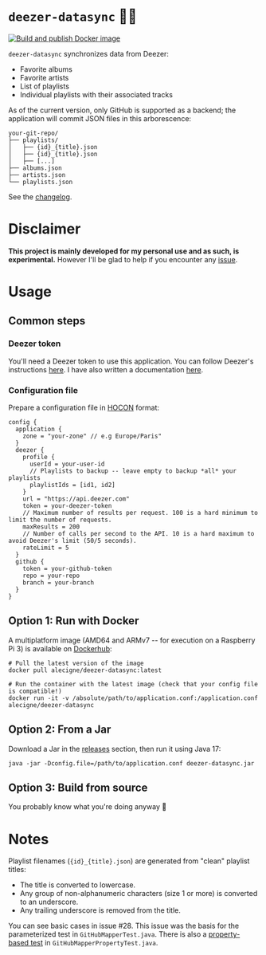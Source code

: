 # `deezer-datasync` :musical_note::floppy_disk:

[![Build and publish Docker image](https://github.com/alecigne/deezer-datasync/actions/workflows/docker-publish.yml/badge.svg)](https://github.com/alecigne/deezer-datasync/actions/workflows/docker-publish.yml)

`deezer-datasync` synchronizes data from Deezer:

- Favorite albums
- Favorite artists
- List of playlists
- Individual playlists with their associated tracks

As of the current version, only GitHub is supported as a backend; the application will commit JSON
files in this arborescence:

```
your-git-repo/
├── playlists/
│   ├── {id}_{title}.json
│   ├── {id}_{title}.json
│   ├── [...]
├── albums.json
├── artists.json
└── playlists.json
```

See the [changelog](CHANGELOG.md).

# Disclaimer

**This project is mainly developed for my personal use and as such, is experimental.** However I'll
be glad to help if you encounter any [issue](https://github.com/alecigne/deezer-datasync/issues).

# Usage

## Common steps

### Deezer token

You'll need a Deezer token to use this application. You can follow Deezer's
instructions [here](https://developers.deezer.com/api/oauth). I have also written a documentation
[here](https://lecigne.net/notes/deezer-token.html).

### Configuration file

Prepare a configuration file in [HOCON](https://github.com/lightbend/config/blob/main/HOCON.md)
format:

``` hocon
config {
  application {
    zone = "your-zone" // e.g Europe/Paris"
  }
  deezer {
    profile {
      userId = your-user-id
      // Playlists to backup -- leave empty to backup *all* your playlists
      playlistIds = [id1, id2]
    }
    url = "https://api.deezer.com"
    token = your-deezer-token
    // Maximum number of results per request. 100 is a hard minimum to limit the number of requests.
    maxResults = 200
    // Number of calls per second to the API. 10 is a hard maximum to avoid Deezer's limit (50/5 seconds).
    rateLimit = 5
  }
  github {
    token = your-github-token
    repo = your-repo
    branch = your-branch
  }
}
```

## Option 1: Run with Docker

A multiplatform image (AMD64 and ARMv7 -- for execution on a Raspberry Pi 3) is available on
[Dockerhub](https://hub.docker.com/r/alecigne/deezer-datasync):

``` shell
# Pull the latest version of the image
docker pull alecigne/deezer-datasync:latest

# Run the container with the latest image (check that your config file is compatible!)
docker run -it -v /absolute/path/to/application.conf:/application.conf alecigne/deezer-datasync
```

## Option 2: From a Jar

Download a Jar in the [releases](https://github.com/alecigne/deezer-datasync/releases) section, then
run it using Java 17:

``` shell
java -jar -Dconfig.file=/path/to/application.conf deezer-datasync.jar
```

## Option 3: Build from source

You probably know what you're doing anyway :slightly_smiling_face:

# Notes

Playlist filenames (`{id}_{title}.json`) are generated from "clean" playlist titles:

* The title is converted to lowercase.
* Any group of non-alphanumeric characters (size 1 or more) is converted to an underscore.
* Any trailing underscore is removed from the title.

You can see basic cases in issue #28. This issue was the basis for the parameterized test
in `GitHubMapperTest.java`. There is also
a [property-based test](https://en.wikipedia.org/wiki/Software_testing#Property_testing)
in `GitHubMapperPropertyTest.java`.
